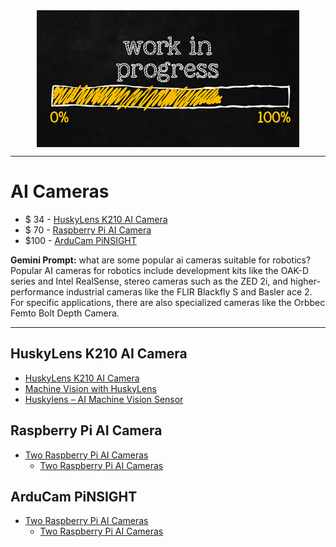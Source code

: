 
<!--
Maintainer:   jeffskinnerbox@yahoo.com / www.jeffskinnerbox.me
Version:      0.0.0
-->

<div align="center">
<img src="https://raw.githubusercontent.com/jeffskinnerbox/blog/main/content/images/banners-bkgrds/work-in-progress.jpg"
        title="These materials require additional work and are not ready for general use." align="center" width=420px height=219px>
</div>

---------------

# AI Cameras
* $ 34 - [HuskyLens K210 AI Camera](https://www.dfrobot.com/product-1922.html)
* $ 70 - [Raspberry Pi AI Camera](https://www.raspberrypi.com/products/ai-camera/)
* $100 - [ArduCam PiNSIGHT]()

**Gemini Prompt:** what are some popular ai cameras suitable for robotics?
Popular AI cameras for robotics include development kits like the OAK-D series and Intel RealSense, stereo cameras such as the ZED 2i, and higher-performance industrial cameras like the FLIR Blackfly S and Basler ace 2. For specific applications, there are also specialized cameras like the Orbbec Femto Bolt Depth Camera.

---------------

## HuskyLens K210 AI Camera
* [HuskyLens K210 AI Camera](https://www.dfrobot.com/product-1922.html)
* [Machine Vision with HuskyLens](https://www.youtube.com/watch?v=E140gPLPz4A)
* [Huskylens – AI Machine Vision Sensor](https://dronebotworkshop.com/huskylens/)

## Raspberry Pi AI Camera
* [Two Raspberry Pi AI Cameras](https://dronebotworkshop.com/2-pi-ai-cameras/)
  * [Two Raspberry Pi AI Cameras](https://www.youtube.com/watch?v=E6_PnJi8yAY)

## ArduCam PiNSIGHT
* [Two Raspberry Pi AI Cameras](https://dronebotworkshop.com/2-pi-ai-cameras/)
  * [Two Raspberry Pi AI Cameras](https://www.youtube.com/watch?v=E6_PnJi8yAY)

